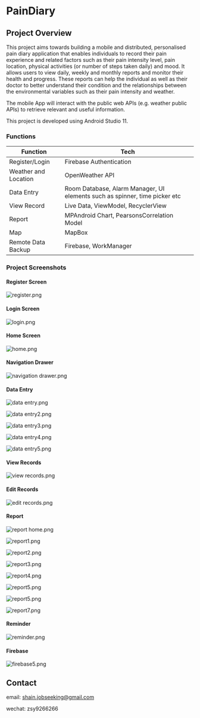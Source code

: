 # PainDiary



## Project Overview

This project aims towards building a mobile and distributed, personalised pain diary application that enables individuals to record their pain experience and related factors such as their pain intensity level, pain location, physical activities (or number of steps taken daily) and mood. It allows users to view daily, weekly and monthly reports and monitor their health and progress. These reports can help the individual as well as their doctor to better understand their condition and the relationships between the environmental variables such as their pain intensity and weather.

The mobile App will interact with the public web APIs (e.g. weather public APIs) to retrieve relevant and useful information.

This project is developed using Android Studio 11.



### Functions

| Function             | Tech                     |
| -------------------- | ------------------------------ |
| Register/Login       | Firebase Authentication   |
| Weather and Location | OpenWeather API          |
| Data Entry           | Room Database, Alarm Manager, UI elements such as spinner, time picker etc |
| View Record | Live Data, ViewModel, RecyclerView |
| Report   | MPAndroid Chart, PearsonsCorrelation Model |
| Map           | MapBox             |
| Remote Data Backup | Firebase, WorkManager |



### Project Screenshots

#### Register Screen

![register.png](https://github.com/Shain001/Android/blob/main/Android/screenshots/register.png?raw=true)

#### Login Screen

![login.png](https://github.com/Shain001/Android/blob/main/Android/screenshots/login.png?raw=true)

#### Home Screen

![home.png](https://github.com/Shain001/Android/blob/main/Android/screenshots/home.png?raw=true)

#### Navigation Drawer

![navigation drawer.png](https://github.com/Shain001/Android/blob/main/Android/screenshots/navigation%20drawer.png?raw=true)

#### Data Entry

![data entry.png](https://github.com/Shain001/Android/blob/main/Android/screenshots/data%20entry.png?raw=true)

![data entry2.png](https://github.com/Shain001/Android/blob/main/Android/screenshots/data%20entry2.png?raw=true)



![data entry3.png](https://github.com/Shain001/Android/blob/main/Android/screenshots/data%20entry3.png?raw=true)

![data entry4.png](https://github.com/Shain001/Android/blob/main/Android/screenshots/data%20entry4.png?raw=true)

![data entry5.png](https://github.com/Shain001/Android/blob/main/Android/screenshots/data%20entry5.png?raw=true)

#### View Records

![view records.png](https://github.com/Shain001/Android/blob/main/Android/screenshots/view%20records.png?raw=true)

#### Edit Records

![edit records.png](https://github.com/Shain001/Android/blob/main/Android/screenshots/edit%20records.png?raw=true)

#### Report

![report home.png](https://github.com/Shain001/Android/blob/main/Android/screenshots/report%20home.png?raw=true)

![report1.png](https://github.com/Shain001/Android/blob/main/Android/screenshots/report1.png?raw=true)

![report2.png](https://github.com/Shain001/Android/blob/main/Android/screenshots/report2.png?raw=true)

![report3.png](https://github.com/Shain001/Android/blob/main/Android/screenshots/report3.png?raw=true)

![report4.png](https://github.com/Shain001/Android/blob/main/Android/screenshots/report4.png?raw=true)

![report5.png](https://github.com/Shain001/Android/blob/main/Android/screenshots/report5.png?raw=true)

![report5.png](https://github.com/Shain001/Android/blob/main/Android/screenshots/report5.png?raw=true)

![report7.png](https://github.com/Shain001/Android/blob/main/Android/screenshots/report7.png?raw=true)

#### Reminder

![reminder.png](https://github.com/Shain001/Android/blob/main/Android/screenshots/reminder.png?raw=true)

#### Firebase

![firebase5.png](https://github.com/Shain001/Android/blob/main/Android/screenshots/firebase5.png?raw=true)



## Contact

email: shain.jobseeking@gmail.com

wechat: zsy9266266

